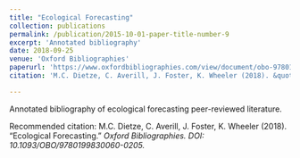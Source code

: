 ```yaml
---
title: "Ecological Forecasting"
collection: publications
permalink: /publication/2015-10-01-paper-title-number-9
excerpt: 'Annotated bibliography'
date: 2018-09-25
venue: 'Oxford Bibliographies'
paperurl: 'https://www.oxfordbibliographies.com/view/document/obo-9780199830060/obo-9780199830060-0205.xml'
citation: 'M.C. Dietze, C. Averill, J. Foster, K. Wheeler (2018). &quot;Ecological Forecasting.&quot; <i>Oxford Bibliographies<i>. DOI: 10.1093/OBO/9780199830060-0205.'

---
```

Annotated bibliography of ecological forecasting peer-reviewed literature. 

Recommended citation: M.C. Dietze, C. Averill, J. Foster, K. Wheeler (2018). “Ecological Forecasting.” <i>Oxford Bibliographies<i>. DOI: 10.1093/OBO/9780199830060-0205.